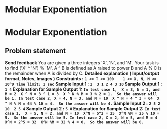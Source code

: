 # Modular Exponentiation

# Modular Exponentiation
## **Problem statement**
**Send feedback**
You are given a three integers 'X', 'N', and 'M'. Your task is to find ('X' ^ 'N') % 'M'. A ^ B is defined as A raised to power B and A % C is the remainder when A is divided by C.
**Detailed explanation**
**( Input/output format, Notes, Images )**
**Constraints :**
**`1 <= T <= 100   
1 <= X, N, M <= 10^9
Time limit: 1 sec`**
**Sample Input 1 :**
**`2 
3 1 2
4 3 10`
Sample Output 1 :**
**`1
4`
Explanation for Sample Output 1:**
**`In test case 1, 
X = 3, N = 1, and M = 2 
X ^ N = 3 ^ 1 = 3 
X ^ N % M = 3 % 2 = 1. 
So the answer will be 1.
In test case 2,
X = 4, N = 3, and M = 10 
X ^ N = 4 ^ 3 = 64 
X ^ N % M = 64 % 10 = 4. 
So the answer will be 4.`
Sample Input 2 :**
**`2
5 2 10 
2 5 4`
Sample Output 2 :**
**`5
0`
Explanation for Sample Output 2:**
**`In test case 1, 
X = 5, N = 2, and M = 10 
X^N = 5^2 = 25 
X^N %M = 25 % 10 = 5. 
So the answer will be 5.
In test case 2,
X = 2, N = 5, and M = 4 
X^N = 2^5 = 32 
X^N %M = 32 % 4 = 0. 
So the answer will be 0.`**